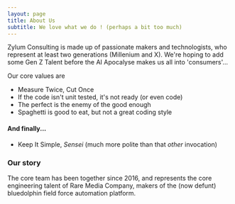 ```yaml
---
layout: page
title: About Us
subtitle: We love what we do ! (perhaps a bit too much)
---
```


Zylum Consulting is made up of passionate makers and technologists, who represent at least two generations (Millenium and X). We're hoping to add some Gen Z Talent before the AI Apocalyse makes us all into 'consumers'...

Our core values are 

- Measure Twice, Cut Once
- If the code isn't unit tested, it's not ready (or even code)
- The perfect is the enemy of the good enough
- Spaghetti is good to eat, but not a great coding style

#### And finally...

- Keep It Simple, *Sensei* (much more polite than that *other* invocation) 


### Our story

The core team has been together since 2016, and represents the core engineering talent of Rare Media Company, makers of the (now defunt) bluedolphin field force automation platform.